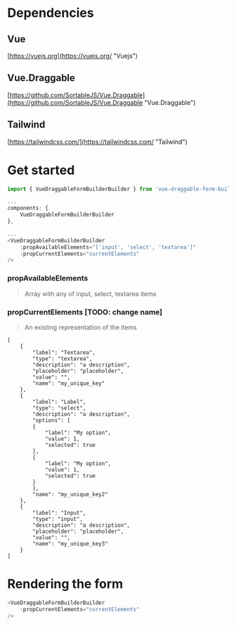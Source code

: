 # Dependencies

## Vue
[https://vuejs.org](https://vuejs.org/ "Vuejs")

## Vue.Draggable
[https://github.com/SortableJS/Vue.Draggable](https://github.com/SortableJS/Vue.Draggable "Vue.Draggable")

## Tailwind
[https://tailwindcss.com/](https://tailwindcss.com/ "Tailwind")

# Get started
```javascript
import { VueDraggableFormBuilderBuilder } from 'vue-draggable-form-builder';

...
components: {
    VueDraggableFormBuilderBuilder
},

...
<VueDraggableFormBuilderBuilder
    :propAvailableElements="['input', 'select', 'textarea']"
    :propCurrentElements="currentElements"
/>
```

### propAvailableElements
> Array with any of input, select, textarea items

### propCurrentElements [TODO: change name]
> An existing representation of the items
```
[
    {
        "label": "Textarea",
        "type": "textarea",
        "description": "a description",
        "placeholder": "placeholder",
        "value": "",
        "name": "my_unique_key"
    },
    {
        "label": "Label",
        "type": "select",
        "description": "a description",
        "options": [
        {
            "label": "My option",
            "value": 1,
            "selected": true
        },
        {
            "label": "My option",
            "value": 1,
            "selected": true
        }
        ],
        "name": "my_unique_key2"
    },
    {
        "label": "Input",
        "type": "input",
        "description": "a description",
        "placeholder": "placeholder",
        "value": "",
        "name": "my_unique_key3"
    }
]
```

# Rendering the form
```javascript
<VueDraggableFormBuilderBuilder
    :propCurrentElements="currentElements"
/>
```


